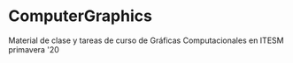 # ComputerGraphics

Material de clase y tareas de curso de Gráficas Computacionales en ITESM primavera '20
